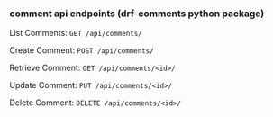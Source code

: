 ### comment api endpoints (drf-comments python package)

List Comments: `GET /api/comments/`

Create Comment: `POST /api/comments/`

Retrieve Comment: `GET /api/comments/<id>/`

Update Comment: `PUT /api/comments/<id>/`

Delete Comment: `DELETE /api/comments/<id>/`